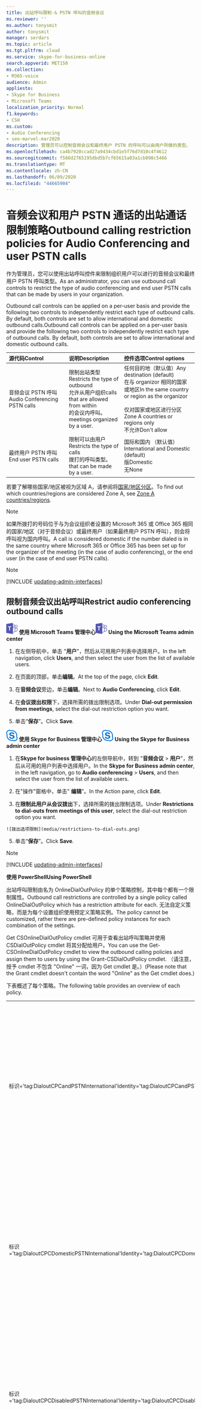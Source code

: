 ```yaml
---
title: 出站呼叫限制-& PSTN 呼叫的音频会议
ms.reviewer: ''
ms.author: tonysmit
author: tonysmit
manager: serdars
ms.topic: article
ms.tgt.pltfrm: cloud
ms.service: skype-for-business-online
search.appverid: MET150
ms.collection:
- M365-voice
audience: Admin
appliesto:
- Skype for Business
- Microsoft Teams
localization_priority: Normal
f1.keywords:
- CSH
ms.custom:
- Audio Conferencing
- seo-marvel-mar2020
description: 管理员可以控制音频会议和最终用户 PSTN 的呼叫可以由用户所做的类型。
ms.openlocfilehash: ca4b7920ccad27a9434cbd1e5f76d7d10c4f4612
ms.sourcegitcommit: f586d2765195dbd5b7cf65615a03a1cb098c5466
ms.translationtype: MT
ms.contentlocale: zh-CN
ms.lasthandoff: 06/09/2020
ms.locfileid: "44665904"
---
```

# <a name="outbound-calling-restriction-policies-for-audio-conferencing-and-user-pstn-calls"></a><span data-ttu-id="27e42-103">音频会议和用户 PSTN 通话的出站通话限制策略</span><span class="sxs-lookup"><span data-stu-id="27e42-103">Outbound calling restriction policies for Audio Conferencing and user PSTN calls</span></span>

<span data-ttu-id="27e42-104">作为管理员，您可以使用出站呼叫控件来限制组织用户可以进行的音频会议和最终用户 PSTN 呼叫类型。</span><span class="sxs-lookup"><span data-stu-id="27e42-104">As an administrator, you can use outbound call controls to restrict the type of audio conferencing and end user PSTN calls that can be made by users in your organization.</span></span> 

<span data-ttu-id="27e42-p101">Outbound call controls can be applied on a per-user basis and provide the following two controls to independently restrict each type of outbound calls. By default, both controls are set to allow international and domestic outbound calls.</span><span class="sxs-lookup"><span data-stu-id="27e42-p101">Outbound call controls can be applied on a per-user basis and provide the following two controls to independently restrict each type of outbound calls. By default, both controls are set to allow international and domestic outbound calls.</span></span> 

|<span data-ttu-id="27e42-107">源代码</span><span class="sxs-lookup"><span data-stu-id="27e42-107">Control</span></span>|<span data-ttu-id="27e42-108">说明</span><span class="sxs-lookup"><span data-stu-id="27e42-108">Description</span></span>|<span data-ttu-id="27e42-109">控件选项</span><span class="sxs-lookup"><span data-stu-id="27e42-109">Control options</span></span>|
|:-----|:-----|:-----|
|<span data-ttu-id="27e42-110">音频会议 PSTN 呼叫</span><span class="sxs-lookup"><span data-stu-id="27e42-110">Audio Conferencing PSTN calls</span></span>|<span data-ttu-id="27e42-111">限制出站类型</span><span class="sxs-lookup"><span data-stu-id="27e42-111">Restricts the type of outbound</span></span> </br><span data-ttu-id="27e42-112">允许从用户组织</span><span class="sxs-lookup"><span data-stu-id="27e42-112">calls that are allowed from within</span></span> </br><span data-ttu-id="27e42-113">的会议内呼叫。</span><span class="sxs-lookup"><span data-stu-id="27e42-113">meetings organized by a user.</span></span>|<span data-ttu-id="27e42-114">任何目的地（默认值）</span><span class="sxs-lookup"><span data-stu-id="27e42-114">Any destination (default)</span></span></br><span data-ttu-id="27e42-115">在与 organizor 相同的国家或地区</span><span class="sxs-lookup"><span data-stu-id="27e42-115">In the same country or region as the organizor</span></span> </br> </br><span data-ttu-id="27e42-116">仅对国家或地区进行分区</span><span class="sxs-lookup"><span data-stu-id="27e42-116">Zone A countries or regions only</span></span> </br><span data-ttu-id="27e42-117">不允许</span><span class="sxs-lookup"><span data-stu-id="27e42-117">Don't allow</span></span>|
|<span data-ttu-id="27e42-118">最终用户 PSTN 呼叫</span><span class="sxs-lookup"><span data-stu-id="27e42-118">End user PSTN calls</span></span>|<span data-ttu-id="27e42-119">限制可以由用户</span><span class="sxs-lookup"><span data-stu-id="27e42-119">Restricts the type of calls</span></span> </br><span data-ttu-id="27e42-120">拨打的呼叫类型。</span><span class="sxs-lookup"><span data-stu-id="27e42-120">that can be made by a user.</span></span>|<span data-ttu-id="27e42-121">国际和国内 （默认值）</span><span class="sxs-lookup"><span data-stu-id="27e42-121">International and Domestic (default)</span></span></br><span data-ttu-id="27e42-122">版</span><span class="sxs-lookup"><span data-stu-id="27e42-122">Domestic</span></span></br><span data-ttu-id="27e42-123">无</span><span class="sxs-lookup"><span data-stu-id="27e42-123">None</span></span>|

<span data-ttu-id="27e42-124">若要了解哪些国家/地区被视为区域 A，请参阅将[国家/地区分区](https://docs.microsoft.com/microsoftteams/calling-plans-for-office-365)。</span><span class="sxs-lookup"><span data-stu-id="27e42-124">To find out which countries/regions are considered Zone A, see [Zone A countries/regions](https://docs.microsoft.com/microsoftteams/calling-plans-for-office-365).</span></span>

   > [!NOTE]
   > <span data-ttu-id="27e42-125">如果所拨打的号码位于与为会议组织者设置的 Microsoft 365 或 Office 365 相同的国家/地区（对于音频会议）或最终用户（如果最终用户 PSTN 呼叫），则会将呼叫视为国内呼叫。</span><span class="sxs-lookup"><span data-stu-id="27e42-125">A call is considered domestic if the number dialed is in the same country where Microsoft 365 or Office 365 has been set up for the organizer of the meeting (in the case of audio conferencing), or the end user (in the case of end user PSTN calls).</span></span> 

> [!NOTE]
> [!INCLUDE [updating-admin-interfaces](includes/updating-admin-interfaces.md)]

## <a name="restrict-audio-conferencing-outbound-calls"></a><span data-ttu-id="27e42-126">限制音频会议出站呼叫</span><span class="sxs-lookup"><span data-stu-id="27e42-126">Restrict audio conferencing outbound calls</span></span> 

<span data-ttu-id="27e42-127">![一个显示 Microsoft Teams 徽标的图标](media/teams-logo-30x30.png) **使用 Microsoft Teams 管理中心**</span><span class="sxs-lookup"><span data-stu-id="27e42-127">![An icon showing the Microsoft Teams logo](media/teams-logo-30x30.png) **Using the Microsoft Teams admin center**</span></span>

1. <span data-ttu-id="27e42-128">在左侧导航中，单击 "**用户**"，然后从可用用户列表中选择用户。</span><span class="sxs-lookup"><span data-stu-id="27e42-128">In the left navigation, click **Users**, and then select the user from the list of available users.</span></span>

2. <span data-ttu-id="27e42-129">在页面的顶部，单击**编辑**。</span><span class="sxs-lookup"><span data-stu-id="27e42-129">At the top of the page, click **Edit**.</span></span>

3. <span data-ttu-id="27e42-130">在**音频会议**旁边，单击**编辑**。</span><span class="sxs-lookup"><span data-stu-id="27e42-130">Next to **Audio Conferencing**, click **Edit**.</span></span>

4. <span data-ttu-id="27e42-131">在**会议拨出权限**下，选择所需的拨出限制选项。</span><span class="sxs-lookup"><span data-stu-id="27e42-131">Under **Dial-out permission from meetings**, select the dial-out restriction option you want.</span></span>

5. <span data-ttu-id="27e42-132">单击“**保存**”。</span><span class="sxs-lookup"><span data-stu-id="27e42-132">Click **Save**.</span></span> 

<span data-ttu-id="27e42-133">![显示 Skype for Business 徽标的图标](media/sfb-logo-30x30.png) **使用 Skype for Business 管理中心**</span><span class="sxs-lookup"><span data-stu-id="27e42-133">![An icon showing the Skype for Business logo](media/sfb-logo-30x30.png) **Using the Skype for Business admin center**</span></span>

1.    <span data-ttu-id="27e42-134">在**Skype for business 管理中心**的左侧导航中，转到 "**音频会议**  >  **用户**"，然后从可用的用户列表中选择用户。</span><span class="sxs-lookup"><span data-stu-id="27e42-134">In the **Skype for Business admin center**, in the left navigation, go to **Audio conferencing** > **Users**, and then select the user from the list of available users.</span></span>

2.    <span data-ttu-id="27e42-135">在"操作"窗格中，单击" **编辑**"。</span><span class="sxs-lookup"><span data-stu-id="27e42-135">In the Action pane, click **Edit**.</span></span>

3.    <span data-ttu-id="27e42-136">在**限制此用户从会议拨出**下，选择所需的拨出限制选项。</span><span class="sxs-lookup"><span data-stu-id="27e42-136">Under **Restrictions to dial-outs from meetings of this user**, select the dial-out restriction option you want.</span></span>

    ![拨出选项限制](media/restrictions-to-dial-outs.png)

5. <span data-ttu-id="27e42-138">单击“**保存**”。</span><span class="sxs-lookup"><span data-stu-id="27e42-138">Click **Save**.</span></span>

> [!Note]
> [!INCLUDE [updating-admin-interfaces](includes/updating-admin-interfaces.md)]

<span data-ttu-id="27e42-139">**使用 PowerShell**</span><span class="sxs-lookup"><span data-stu-id="27e42-139">**Using PowerShell**</span></span>

<span data-ttu-id="27e42-140">出站呼叫限制由名为 OnlineDialOutPolicy 的单个策略控制，其中每个都有一个限制属性。</span><span class="sxs-lookup"><span data-stu-id="27e42-140">Outbound call restrictions are controlled by a single policy called OnlineDialOutPolicy which has a restriction attribute for each.</span></span> <span data-ttu-id="27e42-141">无法自定义策略，而是为每个设置组织使用预定义策略实例。</span><span class="sxs-lookup"><span data-stu-id="27e42-141">The policy cannot be customized, rather there are pre-defined policy instances for each combination of the settings.</span></span> 

<span data-ttu-id="27e42-142">Get CSOnlineDialOutPolicy cmdlet 可用于查看出站呼叫策略并使用 CSDialOutPolicy cmdlet 将其分配给用户。</span><span class="sxs-lookup"><span data-stu-id="27e42-142">You can use the Get-CSOnlineDialOutPolicy cmdlet to view the outbound calling policies and assign them to users by using the Grant-CSDialOutPolicy cmdlet.</span></span> <span data-ttu-id="27e42-143">（请注意，授予 cmdlet 不包含 "Online" 一词，因为 Get cmdlet 是。）</span><span class="sxs-lookup"><span data-stu-id="27e42-143">(Please note that the Grant cmdlet doesn't contain the word "Online" as the Get cmdlet does.)</span></span> 

<span data-ttu-id="27e42-144">下表概述了每个策略。</span><span class="sxs-lookup"><span data-stu-id="27e42-144">The following table provides an overview of each policy.</span></span>

|||
|:-----|:-----|
|<span data-ttu-id="27e42-145">标识='tag:DialoutCPCandPSTNInternational'</span><span class="sxs-lookup"><span data-stu-id="27e42-145">Identity='tag:DialoutCPCandPSTNInternational'</span></span>    |    <span data-ttu-id="27e42-146">参加会议的用户可以拨打国际和国内号码，同时此用户还可出站呼叫国际和国内号码。</span><span class="sxs-lookup"><span data-stu-id="27e42-146">User in the conference can dial out to   international and domestic numbers, and this user can also make outbound calls to international and domestic numbers.</span></span>    |
|<span data-ttu-id="27e42-147">标识='tag:DialoutCPCDomesticPSTNInternational'</span><span class="sxs-lookup"><span data-stu-id="27e42-147">Identity='tag:DialoutCPCDomesticPSTNInternational'</span></span>  |    <span data-ttu-id="27e42-148">参加会议的用户只能拨打国内号码，同时此用户只能出站呼叫国际和国内号码。</span><span class="sxs-lookup"><span data-stu-id="27e42-148">User in the conference can only dial out to   domestic numbers, and this user can make outbound calls to international and domestic numbers.</span></span>    |
|    <span data-ttu-id="27e42-149">标识='tag:DialoutCPCDisabledPSTNInternational'</span><span class="sxs-lookup"><span data-stu-id="27e42-149">Identity='tag:DialoutCPCDisabledPSTNInternational'</span></span>    |    <span data-ttu-id="27e42-150">参加会议的用户无法进行任何拨出。此用户可以出站呼叫国际和国内号码。</span><span class="sxs-lookup"><span data-stu-id="27e42-150">User in the conference cannot make any dial out. This user can make outbound calls to international and domestic numbers.</span></span>    |
|    <span data-ttu-id="27e42-151">标识='tag:DialoutCPCInternationalPSTNDomestic'</span><span class="sxs-lookup"><span data-stu-id="27e42-151">Identity='tag:DialoutCPCInternationalPSTNDomestic'</span></span>    |    <span data-ttu-id="27e42-152">参加会议的用户可以拨打国际和国内号码，同时此用户只能出站呼叫国内 PSTN 号码。</span><span class="sxs-lookup"><span data-stu-id="27e42-152">User in the conference can dial out to   international and domestic numbers, and this user can only make outbound calls to domestic PSTN number.</span></span>    |
|    <span data-ttu-id="27e42-153">标识='tag:DialoutCPCInternationalPSTNDisabled'</span><span class="sxs-lookup"><span data-stu-id="27e42-153">Identity='tag:DialoutCPCInternationalPSTNDisabled'</span></span>    |    <span data-ttu-id="27e42-154">参加会议的用户可以拨打国际和国内号码，同时此用户无法出站呼叫 PSTN 号码，紧急号码除外。</span><span class="sxs-lookup"><span data-stu-id="27e42-154">User in the conference can dial out to   international and domestic numbers, and this user cannot make any outbound calls to PSTN number besides emergency numbers.</span></span>    |
|    <span data-ttu-id="27e42-155">标识='tag:DialoutCPCandPSTNDomestic'</span><span class="sxs-lookup"><span data-stu-id="27e42-155">Identity='tag:DialoutCPCandPSTNDomestic'</span></span>    |    <span data-ttu-id="27e42-156">参加会议的用户只能拨打国内号码，同时此用户只能出站呼叫对国内 PSTN 号码。</span><span class="sxs-lookup"><span data-stu-id="27e42-156">User in the conference can only dial out to   domestic numbers, and this user can only make outbound call to domestic PSTN numbers.</span></span>    |
|    <span data-ttu-id="27e42-157">标识='tag:DialoutCPCDomesticPSTNDisabled'</span><span class="sxs-lookup"><span data-stu-id="27e42-157">Identity='tag:DialoutCPCDomesticPSTNDisabled'</span></span>    |    <span data-ttu-id="27e42-158">参加会议的用户仅可拨打国内号码，同时此用户无法出站呼叫 PSTN 号码，紧急号码除外。</span><span class="sxs-lookup"><span data-stu-id="27e42-158">User in the conference can only dial out to   domestic numbers, and this user cannot make any outbound calls to PSTN number besides emergency numbers.</span></span>    |
|    <span data-ttu-id="27e42-159">标识='tag:DialoutCPCDisabledPSTNDomestic'</span><span class="sxs-lookup"><span data-stu-id="27e42-159">Identity='tag:DialoutCPCDisabledPSTNDomestic'</span></span>    |    <span data-ttu-id="27e42-160">参加会议的用户无法进行任何拨出，同时此用户仅可出站呼叫国内 PSTN 号码。</span><span class="sxs-lookup"><span data-stu-id="27e42-160">User in the conference cannot make any dial   out, and this user can only make outbound call to domestic PSTN numbers.</span></span>    |
|    <span data-ttu-id="27e42-161">标识='tag:DialoutCPCandPSTNDisabled'</span><span class="sxs-lookup"><span data-stu-id="27e42-161">Identity='tag:DialoutCPCandPSTNDisabled'</span></span>    |    <span data-ttu-id="27e42-162">参加会议的用户无法拨打任何号码，同时此用户无法出站呼叫  PSTN 号码，紧急号码除外。</span><span class="sxs-lookup"><span data-stu-id="27e42-162">User in the conference cannot make any dial   out, and this user cannot make any outbound calls to PSTN number besides emergency numbers.</span></span>    |
|    <span data-ttu-id="27e42-163">Identity = "tag： DialoutCPCZoneAPSTNInternational"</span><span class="sxs-lookup"><span data-stu-id="27e42-163">Identity='tag:DialoutCPCZoneAPSTNInternational'</span></span>    |    <span data-ttu-id="27e42-164">会议中的用户只能拨出以对国家和地区进行分区，并且此用户可以拨出到国际和国内号码的电话。</span><span class="sxs-lookup"><span data-stu-id="27e42-164">User in the conference can only dial out to Zone A countries and regions, and this user can make outbound calls to international and domestic numbers.</span></span>    |
|    <span data-ttu-id="27e42-165">Identity = "tag： DialoutCPCZoneAPSTNDomestic"</span><span class="sxs-lookup"><span data-stu-id="27e42-165">Identity='tag:DialoutCPCZoneAPSTNDomestic'</span></span>    |    <span data-ttu-id="27e42-166">会议中的用户只能拨出以对国家和地区进行分区，并且此用户只能拨出到国内 PSTN 号码的出站呼叫。</span><span class="sxs-lookup"><span data-stu-id="27e42-166">User in the conference can only dial out to Zone A countries and regions, and this user can only make outbound calls to domestic PSTN number.</span></span>    |
|    <span data-ttu-id="27e42-167">Identity = "tag： DialoutCPCZoneAPSTNDisabled"</span><span class="sxs-lookup"><span data-stu-id="27e42-167">Identity='tag:DialoutCPCZoneAPSTNDisabled'</span></span>    |    <span data-ttu-id="27e42-168">会议中的用户只能拨出以对国家和地区进行分区，并且除了紧急号码之外，此用户不能对 PSTN 号码进行任何出站呼叫。</span><span class="sxs-lookup"><span data-stu-id="27e42-168">User in the conference can only dial out to Zone A countries and regions, and this user cannot make any outbound calls to PSTN number besides emergency numbers.</span></span>    |
